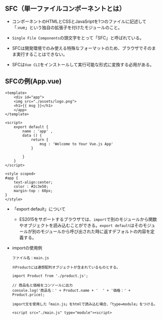 ## SFC（単一ファイルコンポーネントとは）

* コンポーネントのHTMLとCSSとJavaSriptを1つのファイルに記述して「.vue」という独自の拡張子を付けたモジュールのこと。

* `Single File Components`の頭文字をとって「SFC」と呼ばれている。

* SFCは開発環境でのみ使える特殊なフォーマットのため、ブラウザでそのまま実行することはできない。

* SFCは`Vue CLI`をインストールして実行可能な形式に変換する必用がある。

## SFCの例(App.vue)

```
<template>
    <div id="app">
    <img src="./assets/logo.png">
    <h1>{{ msg }}</h1>
    </app>
</template>

<script>
    export default {
        name : 'app' ,
        data () {
            return {
                msg : 'Welcome to Your Vue.js App'
            }

        }
    }
</script>

<style scoped>
#app {
    text-align:center;
    color : #2c3e50;
    margin-top : 60px;
}
</style>
```

  * 「export default」について
    *  ES2015をサポートするブラウザでは、`import`で別のモジュールから関数やオブジェクトを読み込むことができる。`export default`はそのモジュールが別のモジュールから呼び出された時に返すデフォルトの内容を定義する。

  * importの使用例
    ```
    ファイル名：main.js

    ※Productには連想配列オブジェクトが含まれているものとする。

    import Product from './product.js';

    // 商品名と価格をコンソールに出力
    console.log('商品名：' + Product.name + '  ' + '価格：' + Product.price);
    ```
    ```
    import文を使用した「main.js」をhtmlで読み込む場合、「type=module」をつける。

    <script src="./main.js" type="module"><script>
    ```